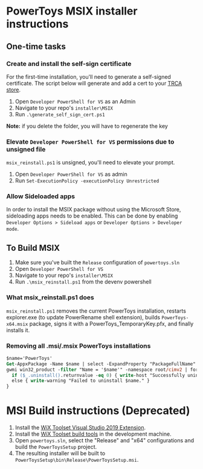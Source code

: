 # PowerToys MSIX installer instructions

## One-time tasks

### Create and install the self-sign certificate
For the first-time installation, you'll need to generate a self-signed certificate.  The script below will generate and add a cert to your [TRCA store](https://docs.microsoft.com/en-us/windows-hardware/drivers/install/trusted-root-certification-authorities-certificate-store). 
1. Open `Developer PowerShell for VS` as an Admin
2. Navigate to your repo's `installer\MSIX`
3. Run `.\generate_self_sign_cert.ps1`

**Note:** if you delete the folder, you will have to regenerate the key

### Elevate `Developer PowerShell for VS` permissions due to unsigned file
`msix_reinstall.ps1` is unsigned, you'll need to elevate your prompt.
1. Open `Developer PowerShell for VS` as admin
2. Run `Set-ExecutionPolicy -executionPolicy Unrestricted`

### Allow Sideloaded apps
In order to install the MSIX package without using the Microsoft Store, sideloading apps needs to be enabled. This can be done by enabling `Developer Options > Sideload apps` or `Developer Options > Developer mode`. 

## To Build MSIX
1. Make sure you've built the `Release` configuration of `powertoys.sln`
2. Open `Developer PowerShell for VS`
3. Navigate to your repo's `installer\MSIX`
4. Run `.\msix_reinstall.ps1` from the devenv powershell

### What msix_reinstall.ps1 does
`msix_reinstall.ps1` removes the current PowerToys installation, restarts explorer.exe (to update PowerRename shell extension), builds `PowerToys-x64.msix` package, signs it with a PowerToys_TemporaryKey.pfx, and finally installs it.

### Removing all .msi/.msix PowerToys installations
```ps
$name='PowerToys'
Get-AppxPackage -Name $name | select -ExpandProperty "PackageFullName" | Remove-AppxPackage
gwmi win32_product -filter "Name = '$name'" -namespace root/cimv2 | foreach {
  if ($_.uninstall().returnvalue -eq 0) { write-host "Successfully uninstalled $name " }
  else { write-warning "Failed to uninstall $name." }
}
```

# MSI Build instructions (Deprecated)
1. Install the [WiX Toolset Visual Studio 2019 Extension](https://marketplace.visualstudio.com/items?itemName=RobMensching.WiXToolset).
2. Install the [WiX Toolset build tools](https://wixtoolset.org/releases/) in the development machine.
3. Open `powertoys.sln`, select the "Release" and "x64" configurations and build the `PowerToysSetup` project.
4. The resulting installer will be built to `PowerToysSetup\bin\Release\PowerToysSetup.msi`.
